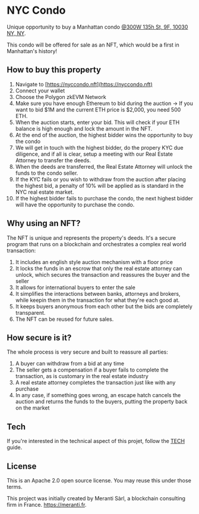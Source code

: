 # NYC Condo

Unique opportunity to buy a Manhattan condo [@300W 135h St, 9F, 10030 NY, NY](https://streeteasy.com/building/strivers-gardens/9f).

This condo will be offered for sale as an NFT, which would be a first in Manhattan's history!

## How to buy this property

1. Navigate to [https://nyccondo.nft](https://nyccondo.nft)
2. Connect your wallet
3. Choose the Polygon zkEVM Network
4. Make sure you have enough Ethereum to bid during the auction -> If you want to bid $1M and the current ETH price is $2,000, you need 500 ETH.
5. When the auction starts, enter your bid. This will check if your ETH balance is high enough and lock the amount in the NFT.
6. At the end of the auction, the highest bidder wins the opportunity to buy the condo
7. We will get in touch with the highest bidder, do the propery KYC due diligence, and if all is clear, setup a meeting with our Real Estate Attorney to transfer the deeds.
8. When the deeds are transferred, the Real Estate Attorney will unlock the funds to the condo seller.
9. If the KYC fails or you wish to withdraw from the auction after placing the highest bid, a penalty of 10% will be applied as is standard in the NYC real estate market.
10. If the highest bidder fails to purchase the condo, the next highest bidder will have the opportunity to purchase the condo.

## Why using an NFT?

The NFT is unique and represents the property's deeds. It's a secure program that runs on a blockchain and orchestrates a complex real world transaction:

1. It includes an english style auction mechanism with a floor price
2. It locks the funds in an escrow that only the real estate attorney can unlock, which secures the transaction and reassures the buyer and the seller
3. It allows for international buyers to enter the sale
4. It simplifies the interactions between banks, attorneys and brokers, while keepin them in the transaction for what they're each good at.
5. It keeps buyers anonymous from each other but the bids are completely transparent.
6. The NFT can be reused for future sales.

## How secure is it?

The whole process is very secure and built to reassure all parties:

1. A buyer can withdraw from a bid at any time
2. The seller gets a compensation if a buyer fails to complete the transaction, as is customary in the real estate industry
3. A real estate attorney completes the transaction just like with any purchase
4. In any case, if something goes wrong, an escape hatch cancels the auction and returns the funds to the buyers, putting the property back on the market

## Tech

If you're interested in the technical aspect of this projet, follow the [TECH](TECH.md) guide.

## License

This is an Apache 2.0 open source license. You may reuse this under those terms.

This project was initially created by Meranti Sàrl, a blockchain consulting firm in France. https://meranti.fr.
